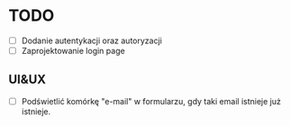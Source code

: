 # TODO

- [ ] Dodanie autentykacji oraz autoryzacji
- [ ] Zaprojektowanie login page

## UI&UX

- [ ] Podświetlić komórkę "e-mail" w formularzu, gdy taki email istnieje już istnieje.
